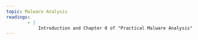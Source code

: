 ```yaml
---
topic: Malware Analysis
readings:
        - |
            Introduction and Chapter 0 of "Practical Malware Analysis" by Sikorski and Honig. (library link available)
---
```

